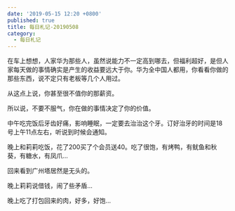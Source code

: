 ```yaml
---
date: '2019-05-15 12:20 +0800'
published: true
title: 每日札记-20190508
category:
  - 每日札记
---
```

在车上想想，人家华为那些人，虽然说能力不一定高到哪去，但福利超好，是但人家每天做的事情确实是产生的收益要远大于你。华为全中国人都用，你看看你做的那些东西，说不定只有老板等几个人用过。

从这点上说，你甚至很不值你的那薪资。

所以说，不要不服气，你在做的事情决定了你的价值。

中午吃完饭后牙齿好痛，影响睡眠，一定要去治治这个牙。订好治牙的时间是18号上午11点左右，听说到时候会通知。

晚上和莉莉吃饭，花了200买了个会员送40。吃了很饱，有烤鸭，有鱿鱼和秋葵，有糖水，有凤爪...

回来看到广州塔居然是无头的。

晚上莉莉说借钱，闹了些矛盾...

晚上吃了打包回来的肉，好多，好饱...

